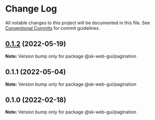 # Change Log

All notable changes to this project will be documented in this file.
See [Conventional Commits](https://conventionalcommits.org) for commit guidelines.

## [0.1.2](https://github.com/Sundsvallskommun/web-shared-components/compare/@sk-web-gui/pagination@0.1.1...@sk-web-gui/pagination@0.1.2) (2022-05-19)

**Note:** Version bump only for package @sk-web-gui/pagination





## 0.1.1 (2022-05-04)

**Note:** Version bump only for package @sk-web-gui/pagination






## 0.1.0 (2022-02-18)

**Note:** Version bump only for package @sk-web-gui/pagination
